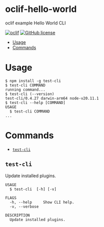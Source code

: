 oclif-hello-world
=================

oclif example Hello World CLI

[![oclif](https://img.shields.io/badge/cli-oclif-brightgreen.svg)](https://oclif.io)
[![GitHub license](https://img.shields.io/github/license/oclif/hello-world)](https://github.com/oclif/hello-world/blob/main/LICENSE)

<!-- toc -->
* [Usage](#usage)
* [Commands](#commands)
<!-- tocstop -->
# Usage
<!-- usage -->
```sh-session
$ npm install -g test-cli
$ test-cli COMMAND
running command...
$ test-cli (--version)
test-cli/0.4.27 darwin-arm64 node-v20.11.1
$ test-cli --help [COMMAND]
USAGE
  $ test-cli COMMAND
...
```
<!-- usagestop -->
# Commands
<!-- commands -->
* [`test-cli`](#test-cli)

## `test-cli`

Update installed plugins.

```
USAGE
  $ test-cli  [-h] [-v]

FLAGS
  -h, --help     Show CLI help.
  -v, --verbose

DESCRIPTION
  Update installed plugins.
```
<!-- commandsstop -->
